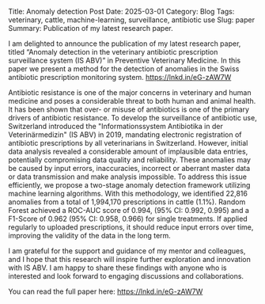 Title: Anomaly detection Post Date: 2025-03-01 Category: Blog Tags: veterinary, cattle, machine-learning, surveillance, antibiotic use Slug: paper Summary: Publication of my latest research paper.

I am delighted to announce the publication of my latest research paper, titled “Anomaly detection in the veterinary antibiotic prescription surveillance system (IS ABV)” in Preventive Veterinary Medicine. In this paper we present a method for the detection of anomalies in the Swiss antibiotic prescription monitoring system. https://lnkd.in/eG-zAW7W

Antibiotic resistance is one of the major concerns in veterinary and human medicine and poses a considerable threat to both human and animal health. It has been shown that over- or misuse of antibiotics is one of the primary drivers of antibiotic resistance. To develop the surveillance of antibiotic use, Switzerland introduced the "Informationssystem Antibiotika in der Veterinärmedizin" (IS ABV) in 2019, mandating electronic registration of antibiotic prescriptions by all veterinarians in Switzerland. However, initial data analysis revealed a considerable amount of implausible data entries, potentially compromising data quality and reliability. These anomalies may be caused by input errors, inaccuracies, incorrect or aberrant master data or data transmission and make analysis impossible. To address this issue efficiently, we propose a two-stage anomaly detection framework utilizing machine learning algorithms. With this methodology, we identified 22,816 anomalies from a total of 1,994,170 prescriptions in cattle (1.1%). Random Forest achieved a ROC-AUC score of 0.994, (95% CI: 0.992, 0.995) and a F1-Score of 0.962 (95% CI: 0.958, 0.966) for single treatments. If applied regularly to uploaded prescriptions, it should reduce input errors over time, improving the validity of the data in the long term.

I am grateful for the support and guidance of my mentor and colleagues, and I hope that this research will inspire further exploration and innovation with IS ABV. I am happy to share these findings with anyone who is interested and look forward to engaging discussions and collaborations.

You can read the full paper here: https://lnkd.in/eG-zAW7W
